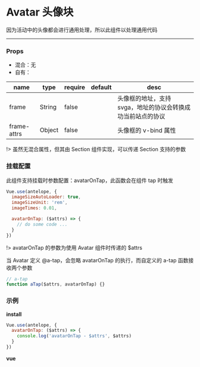 # Avatar 头像块

因为活动中的头像都会进行通用处理，所以此组件以处理通用代码

---

### Props

- 混合：无
- 自有：

| name        | type   | require | default | desc                                                        |
| ----------- | ------ | ------- | ------- | ----------------------------------------------------------- |
| frame       | String | false   |         | 头像框的地址，支持 svga，地址的协议会转换成功当前站点的协议 |
| frame-attrs | Object | false   |         | 头像框的 v-bind 属性                                        |

!> 虽然无混合属性，但其由 Section 组件实现，可以传递 Section 支持的参数

### 挂载配置

此组件支持挂载时参数配置：avatarOnTap，此函数会在组件 tap 时触发

```js
Vue.use(antelope, {
  imageSizeAutoLoader: true,
  imageSizeUnit: 'rem',
  imageTimes: 0.01,

  avatarOnTap: ($attrs) => {
    // do some code ...
  }
})
```

!> avatarOnTap 的参数为使用 Avatar 组件时传递的 \$attrs

当 Avatar 定义 @a-tap，会忽略 avatarOnTap 的执行，而自定义的 a-tap 函数接收两个参数

```js
// a-tap
function aTap($attrs, avatarOnTap) {}
```

### 示例

**install**

```js
Vue.use(antelope, {
  avatarOnTap: ($attrs) => {
    console.log('avatarOnTap - $attrs', $attrs)
  }
})
```

**vue**

<vuep template="#example" :options="{ theme: 'neo' }"></vuep>

<script v-pre type="text/x-template" id="example">
<template>
  <div>
    <a-avatar w="100px" h="100px" bg-c="blue"></a-avatar>
    <a-avatar w="100px" h="100px" bg-c="red" @a-tap="test"></a-avatar>
  </div>
</template>

<script>
  export default {
    methods: {
      test($attrs, avatarOnTap) {
        // log: { w: '100px', h: '100px', 'bg-c': 'red' }
        console.log($attrs)

        // log: avatarOnTap - $attrs { w: '100px', h: '100px', 'bg-c': 'red' }
        avatarOnTap($attrs)
      }
    }
  }
</script>
</script>
